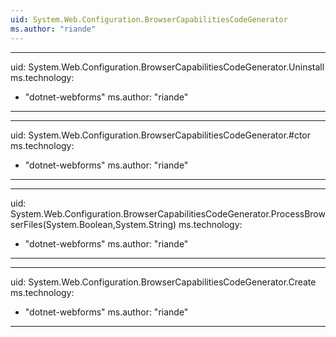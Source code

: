 ```yaml
---
uid: System.Web.Configuration.BrowserCapabilitiesCodeGenerator
ms.author: "riande"
---
```


---
uid: System.Web.Configuration.BrowserCapabilitiesCodeGenerator.Uninstall
ms.technology: 
  - "dotnet-webforms"
ms.author: "riande"
---

---
uid: System.Web.Configuration.BrowserCapabilitiesCodeGenerator.#ctor
ms.technology: 
  - "dotnet-webforms"
ms.author: "riande"
---

---
uid: System.Web.Configuration.BrowserCapabilitiesCodeGenerator.ProcessBrowserFiles(System.Boolean,System.String)
ms.technology: 
  - "dotnet-webforms"
ms.author: "riande"
---

---
uid: System.Web.Configuration.BrowserCapabilitiesCodeGenerator.Create
ms.technology: 
  - "dotnet-webforms"
ms.author: "riande"
---
